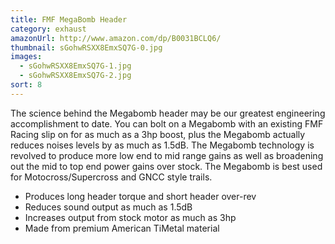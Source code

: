 ```yaml
---
title: FMF MegaBomb Header
category: exhaust
amazonUrl: http://www.amazon.com/dp/B0031BCLQ6/
thumbnail: sGohwRSXX8EmxSQ7G-0.jpg
images:
  - sGohwRSXX8EmxSQ7G-1.jpg
  - sGohwRSXX8EmxSQ7G-2.jpg
sort: 8
---
```


The science behind the Megabomb header may be our greatest engineering accomplishment to date. You can bolt on a Megabomb with an existing FMF Racing slip on for as much as a 3hp boost, plus the Megabomb actually reduces noises levels by as much as 1.5dB. The Megabomb technology is revolved to produce more low end to mid range gains as well as broadening out the mid to top end power gains over stock. The Megabomb is best used for Motocross/Supercross and GNCC style trails.

* Produces long header torque and short header over-rev
* Reduces sound output as much as 1.5dB
* Increases output from stock motor as much as 3hp
* Made from premium American TiMetal material

